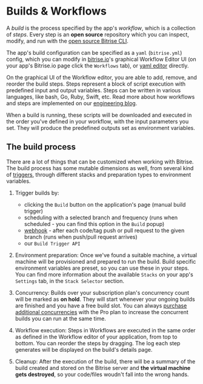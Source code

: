 # Builds & Workflows

A *build* is the process specified by the app's *workflow*, which is a collection of *steps*.
Every step is an **open source** repository which you can inspect, modify,
and run with the [open source Bitrise CLI](https://www.bitrise.io/cli).

The app's build configuration can be specified as a `yaml` (`bitrise.yml`) config,
which you can modify in [bitrise.io](https://www.bitrise.io)'s
graphical Workflow Editor UI (on your app's Bitrise.io page click the `Workflows` tab),
or [yaml editor](http://blog.bitrise.io/2016/02/12/edit-your-yaml-files-like-a-boss.html) directly.

On the graphical UI of the Workflow editor, you are able to add, remove, and reorder the build steps.
Steps represent a block of script execution with predefined input and output variables.
Steps can be written in various languages, like bash, Go, Ruby, Swift, etc.
Read more about how workflows and steps are implemented on our [engineering blog](https://tech.bitrise.io/decentralized-automation/).

When a build is running, these scripts will be downloaded and executed in the order you've defined in your workflow,
with the input parameters you set. They will produce the predefined outputs set as environment variables.

## The build process

There are a lot of things that can be customized when working with Bitrise.
The build process has some mutable dimensions as well,
from several kind of [triggers](https://bitrise-io.github.io/devcenter/webhooks/trigger-map),
through different stacks and preparation types to environment variables.

1. Trigger builds by:
    * clicking the `Build` button on the application's page (manual build trigger)
    * scheduling with a selected branch and frequency (runs when scheduled - you can find this option in the `Build` popup)
    * [webhook](https://bitrise-io.github.io/devcenter/webhooks) - after each code/tag push or pull request to the given branch (runs when push/pull request arrives)
    * our `Build Trigger API`

2. Environment preparation:
   Once we've found a suitable machine, a virtual machine will be provisioned and prepared to run the build.
   Build specific environment variables are preset, so you can use these in your steps.
   You can find more information about the available `Stacks` on your app's `Settings` tab,
   in the `Stack Selector` section.

3. Concurrency:
   Builds over your subscription plan's concurrency count will be marked as __on hold__.
   They will start whenever your ongoing builds are finished and you have a free build slot.
   You can always [purchase additional concurrencies](https://www.bitrise.io/me/profile/pricing) with the Pro plan
   to increase the concurrent builds you can run at the same time.

4. Workflow execution:
   Steps in Workflows are executed in the same order as defined in the Workflow editor of your application,
   from top to bottom. You can reorder the steps by dragging.
   The log each step generates will be displayed on the build's details page.

5. Cleanup:
   After the execution of the build, there will be a summary of the build
   created and stored on the Bitrise server and **the virtual machine gets destroyed**,
   so your code/files woudn't fall into the wrong hands.
